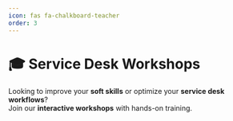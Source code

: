 ```yaml
---
icon: fas fa-chalkboard-teacher
order: 3
---
```


# 🎓 Service Desk Workshops

Looking to improve your **soft skills** or optimize your **service desk workflows**?  
Join our **interactive workshops** with hands-on training.
